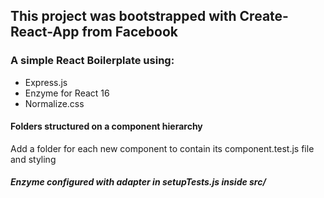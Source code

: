 ## This project was bootstrapped with Create-React-App from Facebook

### A simple React Boilerplate using:

- Express.js
- Enzyme for React 16
- Normalize.css

#### Folders structured on a component hierarchy

Add a folder for each new component to contain its component.test.js file and styling

##### Enzyme configured with adapter in setupTests.js inside src/
